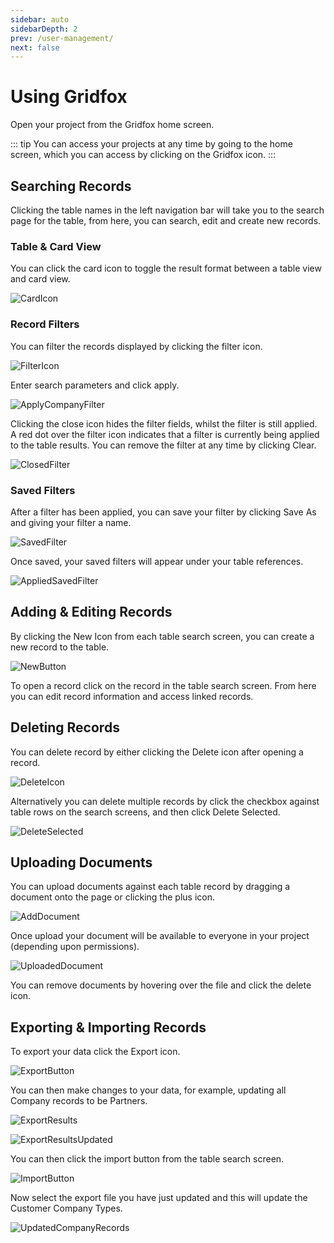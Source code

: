 ```yaml
---
sidebar: auto
sidebarDepth: 2
prev: /user-management/
next: false
---
```

# Using Gridfox

Open your project from the Gridfox home screen.  

::: tip
You can access your projects at any time by going to the home screen, which you can access by clicking on the Gridfox icon. 
:::

## Searching Records

Clicking the table names in the left navigation bar will take you to the search page for the table, from here, you can search, edit and create new records.

### Table & Card View

You can click the card icon to toggle the result format between a table view and card view.

![CardIcon](../Images/CardIcon.png)

### Record Filters

You can filter the records displayed by clicking the filter icon.

![FilterIcon](../Images/FilterIcon.png)

Enter search parameters and click apply.

![ApplyCompanyFilter](../Images/ApplyCompanyFilter.png)

Clicking the close icon hides the filter fields, whilst the filter is still applied.  A red dot over the filter icon indicates that a filter is currently being applied to the table results.  You can remove the filter at any time by clicking Clear.

![ClosedFilter](../Images/ClosedFilter.png)

### Saved Filters

After a filter has been applied, you can save your filter by clicking Save As and giving your filter a name.

![SavedFilter](../Images/SavedFilter.png)

Once saved, your saved filters will appear under your table references.


![AppliedSavedFilter](../Images/AppliedSavedFilter.png)

## Adding & Editing Records

By clicking the New Icon from each table search screen, you can create a new record to the table.

![NewButton](../Images/NewButton.png)

To open a record click on the record in the table search screen.  From here you can edit record information and access linked records.  

## Deleting Records

You can delete record by either clicking the Delete icon after opening a record.

![DeleteIcon](../Images/DeleteIcon.png)

Alternatively you can delete multiple records by click the checkbox against table rows on the search screens, and then click Delete Selected.

![DeleteSelected](../Images/DeleteSelected.png)

## Uploading Documents

You can upload documents against each table record by dragging a document onto the page or clicking the plus icon.

![AddDocument](../Images/AddDocument.png)

Once upload your document will be available to everyone in your project (depending upon permissions).

![UploadedDocument](../Images/UploadedDocument.png)

You can remove documents by hovering over the file and click the delete icon.

## Exporting & Importing Records

To export your data click the Export icon.

![ExportButton](../Images/ExportButton.png)

You can then make changes to your data, for example, updating all Company records to be Partners.

![ExportResults](../Images/ExportResults.png)

![ExportResultsUpdated](../Images/ExportResultsUpdated.png)

You can then click the import button from the table search screen.

![ImportButton](../Images/ImportButton.png)

 Now select the export file you have just updated and this will update the Customer Company Types.
 
![UpdatedCompanyRecords](../Images/UpdatedCompanyRecords.png)

